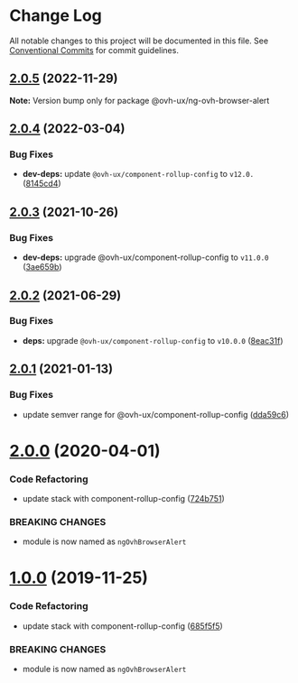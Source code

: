 # Change Log

All notable changes to this project will be documented in this file.
See [Conventional Commits](https://conventionalcommits.org) for commit guidelines.

## [2.0.5](https://github.com/ovh/manager/compare/@ovh-ux/ng-ovh-browser-alert@2.0.4...@ovh-ux/ng-ovh-browser-alert@2.0.5) (2022-11-29)

**Note:** Version bump only for package @ovh-ux/ng-ovh-browser-alert





## [2.0.4](https://github.com/ovh/manager/compare/@ovh-ux/ng-ovh-browser-alert@2.0.3...@ovh-ux/ng-ovh-browser-alert@2.0.4) (2022-03-04)


### Bug Fixes

* **dev-deps:** update `@ovh-ux/component-rollup-config` to `v12.0.` ([8145cd4](https://github.com/ovh/manager/commit/8145cd44a34cec071db4b5267182705625951077))



## [2.0.3](https://github.com/ovh/manager/compare/@ovh-ux/ng-ovh-browser-alert@2.0.2...@ovh-ux/ng-ovh-browser-alert@2.0.3) (2021-10-26)


### Bug Fixes

* **dev-deps:** upgrade @ovh-ux/component-rollup-config to `v11.0.0` ([3ae659b](https://github.com/ovh/manager/commit/3ae659bea59244fd5660375b9dac52055cc374b0))



## [2.0.2](https://github.com/ovh/manager/compare/@ovh-ux/ng-ovh-browser-alert@2.0.1...@ovh-ux/ng-ovh-browser-alert@2.0.2) (2021-06-29)


### Bug Fixes

* **deps:** upgrade `@ovh-ux/component-rollup-config` to `v10.0.0` ([8eac31f](https://github.com/ovh/manager/commit/8eac31f81e46d1570c131cf55788d6435842ab6d))



## [2.0.1](https://github.com/ovh/manager/compare/@ovh-ux/ng-ovh-browser-alert@2.0.0...@ovh-ux/ng-ovh-browser-alert@2.0.1) (2021-01-13)


### Bug Fixes

* update semver range for @ovh-ux/component-rollup-config ([dda59c6](https://github.com/ovh/manager/commit/dda59c6b71cb4ad9ab98f06a0bf995a7eb45a1d9))



# [2.0.0](https://github.com/ovh/manager/compare/@ovh-ux/ng-ovh-browser-alert@1.0.0...@ovh-ux/ng-ovh-browser-alert@2.0.0) (2020-04-01)


### Code Refactoring

* update stack with component-rollup-config ([724b751](https://github.com/ovh/manager/commit/724b751c7a5adafff7f0ce34de7374aceeaf04e2))


### BREAKING CHANGES

* module is now named as `ngOvhBrowserAlert`



# [1.0.0](https://github.com/ovh-ux/ng-ovh-browser-alert/compare/0.0.6...1.0.0) (2019-11-25)


### Code Refactoring

* update stack with component-rollup-config ([685f5f5](https://github.com/ovh-ux/ng-ovh-browser-alert/commit/685f5f55ae6d7be404bcf2221e08cd5272b23d4b))


### BREAKING CHANGES

* module is now named as `ngOvhBrowserAlert`
